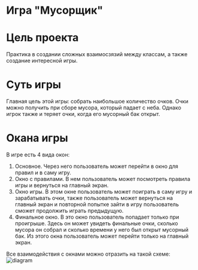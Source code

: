 # Игра "Мусорщик"

# Цель проекта

Практика в создании сложных взаимосзязий между классам, а также создание интересной игры.

# Суть игры

Главная цель этой игры: собрать наибольшое количество очков. Очки можно получить при сборе мусора, который падает с неба. Однако игрок также и теряет очки, когда его мусорный бак открыт.

# Окана игры

В игре есть 4 вида окон:
  1) Основное. Через него пользователь может перейти в окно для правил и в саму игру.
  2) Окно с правилами. В нем пользователь может посмотреть правила игры и вернуться на главный экран.
  3) Окно игры. В этом окне пользователь может поиграть в саму игру и зарабатывать очки, также пользователь может вернуться на главный экран и повторной попытке зайти в игру пользователь сможет продолжить играть предыдущую.
  4) Финальное окно. В это окно пользователь попадает только при проигрыше. Здесь он может увидеть финальные очки, сколько мусора он собрал и сколько времени у него был открыт мусорный бак. Из этого окна пользователь может перейти только на главный экран.

Все взаимодействия с окнами можно отразить на такой схеме:
![diagram](https://user-images.githubusercontent.com/111838638/228903737-b971d037-7b00-4474-ba84-8b869f58c3e8.png)
